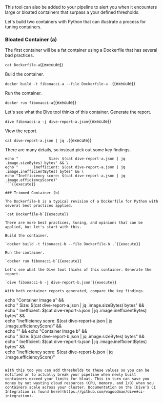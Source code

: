This tool can also be added to your pipeline to alert you when it encounters large or bloated containers that surpass a your defined thresholds.

Let's build two containers with Python that can illustrate a process for tuning containers.

### Bloated Container (a)

The first container will be a fat container using a Dockerfile that has several bad practices.

`cat Dockerfile-a`{{execute}}

Build the container.

`docker build -t fibonacci-a --file Dockerfile-a .`{{execute}}

Run the container.

`docker run fibonacci-a`{{execute}}

Let's see what the Dive tool thinks of this container. Generate the report.

`dive fibonacci-a -j dive-report-a.json`{{execute}}

View the report.

`cat dive-report-a.json | jq .`{{execute}}

There are many details, so instead pick out some key findings.

```
echo "              Size: $(cat dive-report-a.json | jq .image.sizeBytes) bytes" && \
echo "       Inefficient: $(cat dive-report-a.json | jq .image.inefficientBytes) bytes" && \
echo "Inefficiency score: $(cat dive-report-a.json | jq .image.efficiencyScore)"
```{{execute}}

### Trimmed Container (b)

The Dockerfile-b is a typical revision of a Dockerfile for Python with several best practices applied.

`cat Dockerfile-b`{{execute}}

There are more best practices, tuning, and opinions that can be applied, but let's start with this. 

Build the container.

`docker build -t fibonacci-b --file Dockerfile-b .`{{execute}}

Run the container.

`docker run fibonacci-b`{{execute}}

Let's see what the Dive tool thinks of this container. Generate the report.

`dive fibonacci-b -j dive-report-b.json`{{execute}}

With both container reports generated, compare the key findings.

```
echo "Container Image a" && \
echo "              Size: $(cat dive-report-a.json | jq .image.sizeBytes) bytes" && \
echo "       Inefficient: $(cat dive-report-a.json | jq .image.inefficientBytes) bytes" && \
echo "Inefficiency score: $(cat dive-report-a.json | jq .image.efficiencyScore)" && \
echo "" && echo "Container Image b" && \
echo "              Size: $(cat dive-report-b.json | jq .image.sizeBytes) bytes" && \
echo "       Inefficient: $(cat dive-report-b.json | jq .image.inefficientBytes) bytes" && \
echo "Inefficiency score: $(cat dive-report-b.json | jq .image.efficiencyScore)"
```{{execute}}

With this too you can add thresholds to these values so you can be notified or to actually break your pipeline when newly built containers exceed your limits for bloat. This in turn can save you money by not wasting cloud resources (CPU, memory, and I/O) when you containers scale across your cluster. Documentation on the [Dive's CI Integration is found here](https://github.com/wagoodman/dive#ci-integration).
